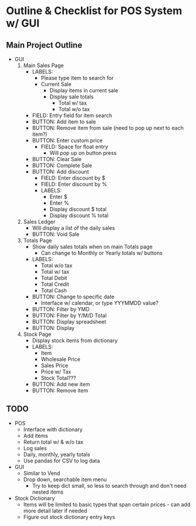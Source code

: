# Outline & Checklist for POS System w/ GUI

## Main Project Outline
- GUI
    1) Main Sales Page
        - LABELS:
            - Please type item to search for
            - Current Sale
                - Display items in current sale
                - Display sale totals
                    - Total w/ tax
                    - Total w/o tax
        - FIELD: Entry field for item search
        - BUTTON: Add item to sale
        - BUTTON: Remove item from sale (need to pop up next to each item?)
        - BUTTON: Enter custom price
            - FIELD: Space for float entry
                - Will pop up on button press
        - BUTTON: Clear Sale
        - BUTTON: Complete Sale
        - BUTTON: Add discount
            - FIELD: Enter discount by $
            - FIELD: Enter discount by %
            - LABELS:
                - Enter $
                - Enter %
                - Display discount $ total
                - Display discount % total
    2) Sales Ledger
        - Will display a list of the daily sales
        - BUTTON: Void Sale
    3) Totals Page
        - Show daily sales totals when on main Totals page
            - Can change to Monthly or Yearly totals w/ buttons
        - LABELS:
            - Total w/o tax
            - Total w/ tax
            - Total Debit
            - Total Credit
            - Total Cash
        - BUTTON: Change to specific date
            - Interface w/ calendar, or type YYYMMDD value?
        - BUTTON: Filter by YMD
        - BUTTON: Filter by Y/M/D Total
        - BUTTON: Display spreadsheet
        - BUTTON: Display
    4) Stock Page
        - Display stock items from dictionary
        - LABELS:
            - Item
            - Wholesale Price
            - Sales Price
            - Price w/ Tax
            - Stock Total???
        - BUTTON: Add new item
        - BUTTON: Remove item

## TODO
- POS
    - Interface with dictionary
    - Add items
    - Return total w/ & w/o tax
    - Log sales
    - Daily, monthly, yearly totals
    - Use pandas for CSV to log data
- GUI
    - Similar to Vend
    - Drop down, searchable item menu
        - Try to keep dict small, so less to search through and don't need nested items
- Stock Dictionary
    - Items will be limited to basic types that span certain prices - can add more detail later if needed
    - Figure out stock dictionary entry keys
